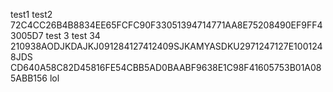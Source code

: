 test1
test2
72C4CC26B4B8834EE65FCFC90F33051394714771AA8E75208490EF9FF43005D7
test 3
test 34
210938AODJKDAJKJ091284127412409SJKAMYASDKU2971247127E1001248JDS
CD640A58C82D45816FE54CBB5AD0BAABF9638E1C98F41605753B01A085ABB156
lol
